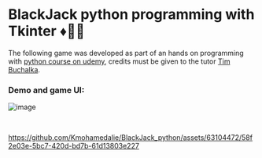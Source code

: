 # BlackJack python programming with Tkinter ♦️🎲🎰
The following game was developed as part of an hands on programming with [python course on udemy](https://www.udemy.com/course/python-the-complete-python-developer-course/?couponCode=TGB_FEB_2024), credits must be given to the tutor [Tim Buchalka](https://www.timbuchalka.com/).

### **Demo and game UI:**

![image](https://github.com/Kmohamedalie/BlackJack_python/assets/63104472/4855a856-f07d-4dd9-a464-a132590682c1)



<br>


https://github.com/Kmohamedalie/BlackJack_python/assets/63104472/58f2e03e-5bc7-420d-bd7b-61d13803e227





